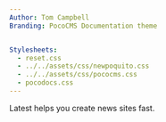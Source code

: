 ```yaml
---
Author: Tom Campbell
Branding: PocoCMS Documentation theme


Stylesheets:
  - reset.css
  - ../../assets/css/newpoquito.css
  - ../../assets/css/pococms.css
  - pocodocs.css
---
```

Latest helps you create news sites fast.

